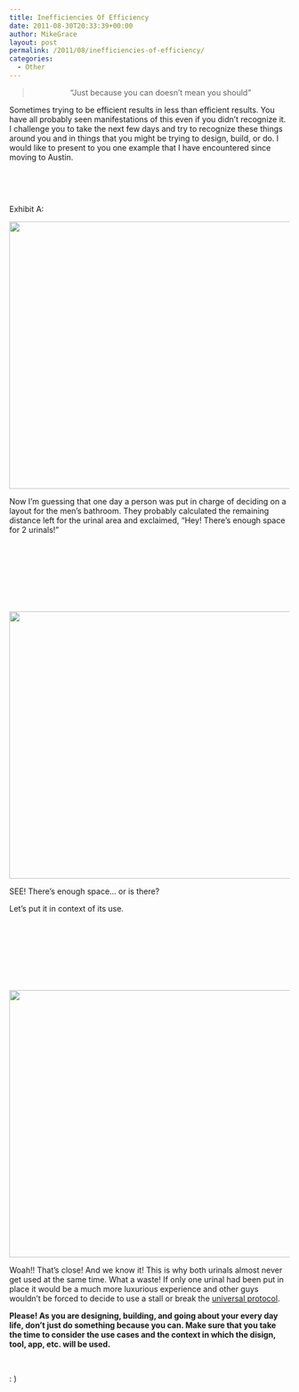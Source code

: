```yaml
---
title: Inefficiencies Of Efficiency
date: 2011-08-30T20:33:39+00:00
author: MikeGrace
layout: post
permalink: /2011/08/inefficiencies-of-efficiency/
categories:
  - Other
---
```

> <p style="text-align: center;">
>   &#8220;Just because you can doesn&#8217;t mean you should&#8221;
> </p>

Sometimes trying to be efficient results in less than efficient results. You have all probably seen manifestations of this even if you didn&#8217;t recognize it. I challenge you to take the next few days and try to recognize these things around you and in things that you might be trying to design, build, or do. I would like to present to you one example that I have encountered since moving to Austin.

&nbsp;

&nbsp;

Exhibit A:

<img class="alignnone" src="http://mikegrace.s3.amazonaws.com/geek-blog/efficiency.jpg" alt="" width="640" height="480" />

Now I&#8217;m guessing that one day a person was put in charge of deciding on a layout for the men&#8217;s bathroom. They probably calculated the remaining distance left for the urinal area and exclaimed, &#8220;Hey! There&#8217;s enough space for 2 urinals!&#8221;

&nbsp;

&nbsp;

&nbsp;

&nbsp;

<img class="alignnone" src="http://mikegrace.s3.amazonaws.com/geek-blog/efficiency-01.png" alt="" width="640" height="480" />

SEE! There&#8217;s enough space&#8230; or is there?

Let&#8217;s put it in context of its use.

&nbsp;

&nbsp;

&nbsp;

&nbsp;

<img class="alignnone" src="http://mikegrace.s3.amazonaws.com/geek-blog/efficiency-02.jpg" alt="" width="640" height="480" />

Woah!! That&#8217;s close! And we know it! This is why both urinals almost never get used at the same time. What a waste! If only one urinal had been put in place it would be a much more luxurious experience and other guys wouldn&#8217;t be forced to decide to use a stall or break the [universal protocol](http://blog.xkcd.com/2009/09/02/urinal-protocol-vulnerability/).

**Please! As you are designing, building, and going about your every day life, don&#8217;t just do something because you can. Make sure that you take the time to consider the use cases and the context in which the disign, tool, app, etc. will be used.**

&nbsp;

: )